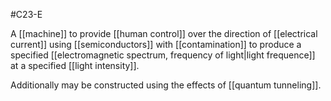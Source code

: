 #C23-E 

A [[machine]] to provide [[human control]] over the direction of [[electrical current]] using [[semiconductors]] with [[contamination]] to produce a specified [[electromagnetic spectrum, frequency of light|light frequence]] at a specified [[light intensity]].

Additionally may be constructed using the effects of [[quantum tunneling]].